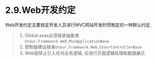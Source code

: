 # 2.9.Web开发约定

Web开发约定主要规定开发人员进行MVC网站开发时而制定的一种默认约定.

>1. Global.asax必须继承抽象类```Utour.Framework.Web.MvcApplicationBase```
>2. 控制器建议继承```Utour.Framework.Web.UtourControllerBase```
>3. Web层禁止引入任何业务逻辑, 仅进行页面逻辑处理和数据展示

